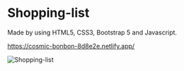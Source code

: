 # Shopping-list

Made by using HTML5, CSS3, Bootstrap 5 and Javascript.

https://cosmic-bonbon-8d8e2e.netlify.app/

![Shopping-list](https://user-images.githubusercontent.com/110178135/185742005-6b02fa09-8e83-431e-ae69-b1a03c31a93e.png)
